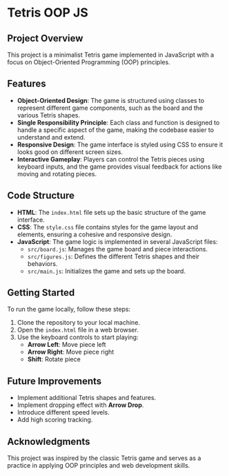 # Tetris OOP JS

## Project Overview

This project is a minimalist Tetris game implemented in JavaScript with a focus on Object-Oriented Programming (OOP) principles.

## Features

- **Object-Oriented Design**: The game is structured using classes to represent different game components, such as the board and the various Tetris shapes.
- **Single Responsibility Principle**: Each class and function is designed to handle a specific aspect of the game, making the codebase easier to understand and extend.
- **Responsive Design**: The game interface is styled using CSS to ensure it looks good on different screen sizes.
- **Interactive Gameplay**: Players can control the Tetris pieces using keyboard inputs, and the game provides visual feedback for actions like moving and rotating pieces.

## Code Structure

- **HTML**: The `index.html` file sets up the basic structure of the game interface.
- **CSS**: The `style.css` file contains styles for the game layout and elements, ensuring a cohesive and responsive design.
- **JavaScript**: The game logic is implemented in several JavaScript files:
  - `src/board.js`: Manages the game board and piece interactions.
  - `src/figures.js`: Defines the different Tetris shapes and their behaviors.
  - `src/main.js`: Initializes the game and sets up the board.

## Getting Started

To run the game locally, follow these steps:

1. Clone the repository to your local machine.
2. Open the `index.html` file in a web browser.
3. Use the keyboard controls to start playing:
   - **Arrow Left**: Move piece left
   - **Arrow Right**: Move piece right
   - **Shift**: Rotate piece

## Future Improvements

- Implement additional Tetris shapes and features.
- Implement dropping effect with **Arrow Drop**.
- Introduce different speed levels.
- Add high scoring tracking.

## Acknowledgments

This project was inspired by the classic Tetris game and serves as a practice in applying OOP principles and web development skills.
